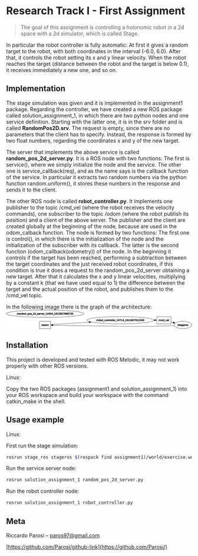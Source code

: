# Research Track I - First Assignment
> The goal of this assignment is controlling a holonomic robot in a 2d space with a 2d simulator, which is called Stage.



In particular the robot controller is fully automatic:
At first it gives a random target to the robot, with both coordinates in the interval (-6.0, 6.0). After that, it controls the robot setting its x and y linear velocity. When the robot reaches the target (distance between the robot and the target is below 0.1), it receives immediately a new one, and so on.

## Implementation

The stage simulation was given and it is implemented in the assignment1 package.
Regarding the controller, we have created a new ROS package called solution_assignment_1, in which there are two python nodes and one service definition.
Starting with the latter one, it is in the srv folder and is called **RandomPos2D.srv**. The request is empty, since there are no parameters that the client has to specify. Instead, the response is formed by two float numbers, regarding the coordinates x and y of the new target.

The server that implements the above service is called **random_pos_2d_server.py**. It is a ROS node with two functions:
The first is service(), where we simply initialize the node and the service. The other one is service_callback(req), and as the name says is the callback function of the service. In particular it extracts two random numbers via the python function random.uniform(), it stores these numbers in the response and sends it to the client.

The other ROS node is called **robot_controller.py**. It implements one publisher to the topic /cmd_vel (where the robot receives the velocity commands), one subscriber to the topic /odom (where the robot publish its position) and a client of the above server. The publisher and the client are created globally at the beginning of the node, because are used in the odom_calback function. The node is formed by two functions:
The first one is control(), in which there is the initialization of the node and the initialization of the subscriber with its callback. The latter is the second function (odom_callback(odometry)) of the node. In the beginning it controls if the target has been reached, performing a subtraction between the target coordinates and the just received robot coordinates, if this condition is true it does a request to the random_pos_2d_server obtaining a new target. After that it calculates the x and y linear velocities, multiplying by a constant k (that we have used equal to 1) the difference between the target and the actual position of the robot, and publishes them to the /cmd_vel topic.

In the following image there is the graph of the architecture:
![](rosgraph1.png)

## Installation

This project is developed and tested with ROS Melodic, it may not work properly with other ROS versions.

Linux:

Copy the two ROS packages (assignment1 and solution_assignment_1) into your ROS workspace and build your workspace with the command catkin_make in the shell.


## Usage example

Linux:

First run the stage simulation:
```sh
rosrun stage_ros stageros $(rospack find assignment1)/world/exercise.world
```

Run the service server node:
```sh
rosrun solution_assignment_1 random_pos_2d_server.py 
```

Run the robot controller node:
```sh
rosrun solution_assignment_1 robot_controller.py 
```


## Meta

Riccardo Parosi – paros97@gmail.com

[https://github.com/Parosi/github-link](https://github.com/Parosi/)



